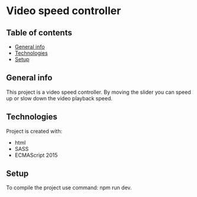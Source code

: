 # **Video speed controller**

## Table of contents

- [General info](#general-info)
- [Technologies](#technologies)
- [Setup](#setup)

## General info

This project is a video speed controller. By moving the slider you can speed up or slow down the video playback speed.

## Technologies

Project is created with:

- html
- SASS
- ECMAScript 2015

## Setup

To compile the project use command: npm run dev.